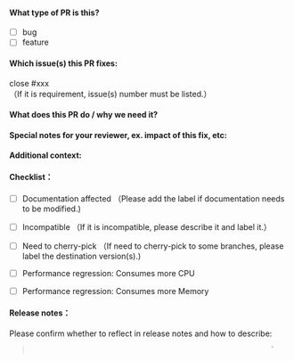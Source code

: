 #### What type of PR is this?
- [ ] bug
- [ ] feature

#### Which issue(s) this PR fixes:
close #xxx   
（If it is requirement, issue(s) number must be listed.）

#### What does this PR do / why we need it?

  
#### Special notes for your reviewer, ex. impact of this fix, etc:


#### Additional context:


#### Checklist：
- [ ] Documentation affected （Please add the label if documentation needs to be modified.)
- [ ] Incompatible （If it is incompatible, please describe it and label it.）
- [ ] Need to cherry-pick （If need to cherry-pick to some branches, please label the destination version(s).)
- [ ] Performance regression: Consumes more CPU
- [ ] Performance regression: Consumes more Memory



#### Release notes：
Please confirm whether to reflect in release notes and how to describe:
>                                                                 `
